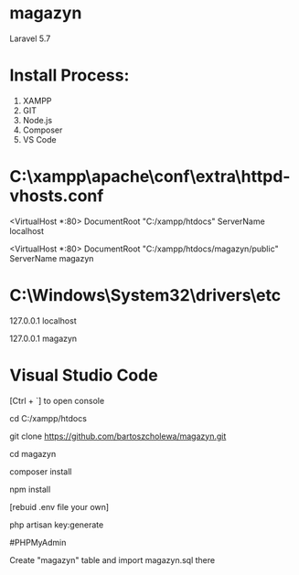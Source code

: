 # magazyn
Laravel 5.7

# Install Process:
1. XAMPP
2. GIT
3. Node.js
4. Composer
5. VS Code

# C:\xampp\apache\conf\extra\httpd-vhosts.conf
<VirtualHost *:80>
    DocumentRoot "C:/xampp/htdocs"
    ServerName localhost
</VirtualHost>

<VirtualHost *:80>
    DocumentRoot "C:/xampp/htdocs/magazyn/public"
    ServerName magazyn
</VirtualHost>

# C:\Windows\System32\drivers\etc

127.0.0.1       localhost

127.0.0.1       magazyn

# Visual Studio Code

[Ctrl + `] to open console

cd C:/xampp/htdocs

git clone https://github.com/bartoszcholewa/magazyn.git

cd magazyn

composer install

npm install

[rebuid .env file your own]

php artisan key:generate

#PHPMyAdmin

Create "magazyn" table and import magazyn.sql there
